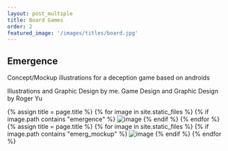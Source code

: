 ```yaml
---
layout: post_multiple
title: Board Games
order: 2
featured_image: '/images/titles/board.jpg'
---
```


## Emergence


Concept/Mockup illustrations for a deception game based on androids 

Illustrations and Graphic Design by me. Game Design and Graphic Design by Roger Yu

<div class="gallery" data-columns="2">
		{% assign title = page.title %}
		{% for image in site.static_files %}
			{% if image.path contains "emergence" %}
				<img src="{{ site.baseurl }}{{ image.path }}" alt="image" />
			{% endif %}
		{% endfor %}
</div>

<div class="gallery" data-columns="3">
		{% assign title = page.title %}
		{% for image in site.static_files %}
			{% if image.path contains "emerg_mockup" %}
				<img src="{{ site.baseurl }}{{ image.path }}" alt="image" />
			{% endif %}
		{% endfor %}
</div>